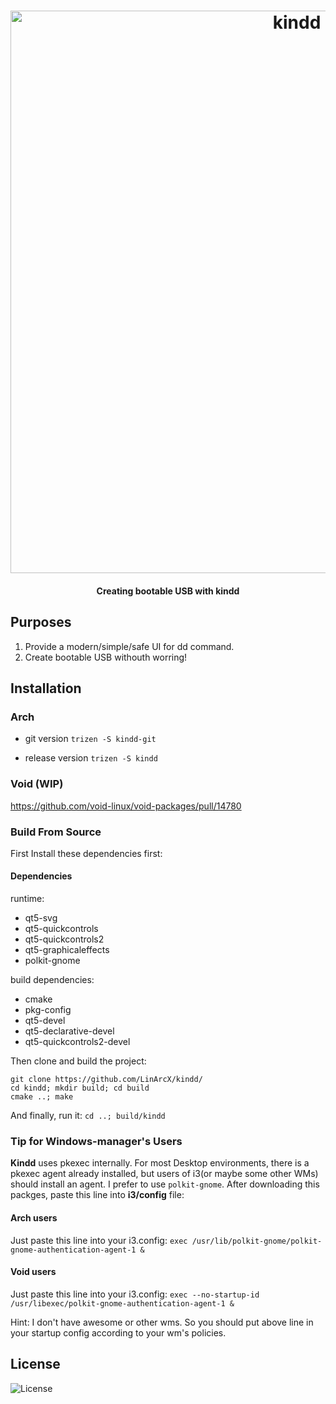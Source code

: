 <h1 align="center">
	<img width="900" src="./screenshot.png" alt="kindd">
    <br/>
    <h4 align="center">Creating bootable USB with kindd</h4>
</h1>

## Purposes
1. Provide a modern/simple/safe UI for dd command.
2. Create bootable USB withouth worring!

## Installation
### Arch
- git version
`trizen -S kindd-git`

- release version
`trizen -S kindd`

### Void (WIP)
https://github.com/void-linux/void-packages/pull/14780

### Build From Source
First Install these dependencies first:

#### Dependencies
runtime:
- qt5-svg
- qt5-quickcontrols
- qt5-quickcontrols2
- qt5-graphicaleffects
- polkit-gnome

build dependencies:
- cmake
- pkg-config
- qt5-devel
- qt5-declarative-devel
- qt5-quickcontrols2-devel

Then clone and build the project:

```
git clone https://github.com/LinArcX/kindd/
cd kindd; mkdir build; cd build
cmake ..; make
```

And finally, run it:
`cd ..; build/kindd`

### Tip for Windows-manager's Users
**Kindd** uses pkexec internally. For most Desktop environments, there is a pkexec agent already installed, but users of i3(or maybe some other WMs) should install an agent. I prefer to use `polkit-gnome`. After downloading this packges, paste this line into __i3/config__ file:

#### Arch users
Just paste this line into your i3.config:
`exec /usr/lib/polkit-gnome/polkit-gnome-authentication-agent-1 &`

#### Void users
Just paste this line into your i3.config:
`exec --no-startup-id /usr/libexec/polkit-gnome-authentication-agent-1 &`

Hint: I don't have awesome or other wms. So you should put above line in your startup config according to your wm's policies.

## License
![License](https://img.shields.io/github/license/LinArcX/kindd.svg)

